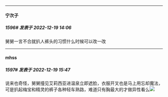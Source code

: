 

*****

####  宁次子  
##### 1596#       发表于 2022-12-19 14:06

舅舅一言不合就扒人裤头的习惯什么时候可以改一改



*****

####  mhss  
##### 1597#       发表于 2022-12-19 15:47

说来也奇怪，舅舅撞见艾莉西亚进温泉立即遮脸，衣服开叉也是马上用忘却魔法，可是扒起梅宝和精灵的裤子各种轻车熟路，难道只有胸最大的才做异性看么<img src="https://static.saraba1st.com/image/smiley/face2017/001.png" referrerpolicy="no-referrer">

